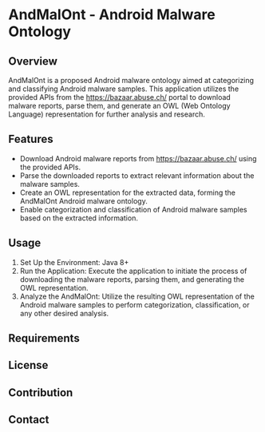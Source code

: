 # AndMalOnt - Android Malware Ontology

## Overview
AndMalOnt is a proposed Android malware ontology aimed at categorizing and classifying Android malware samples. This application utilizes the provided APIs from the https://bazaar.abuse.ch/ portal to download malware reports, parse them, and generate an OWL (Web Ontology Language) representation for further analysis and research.

## Features
- Download Android malware reports from https://bazaar.abuse.ch/ using the provided APIs.
- Parse the downloaded reports to extract relevant information about the malware samples.
- Create an OWL representation for the extracted data, forming the AndMalOnt Android malware ontology.
- Enable categorization and classification of Android malware samples based on the extracted information.

## Usage
1. Set Up the Environment: Java 8+
2. Run the Application: Execute the application to initiate the process of downloading the malware reports, parsing them, and generating the OWL representation.
3. Analyze the AndMalOnt: Utilize the resulting OWL representation of the Android malware samples to perform categorization, classification, or any other desired analysis.

## Requirements

## License

## Contribution

## Contact

